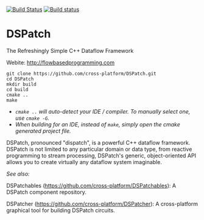 [![Build Status](https://travis-ci.org/cross-platform/DSPatch.svg?branch=master)](https://travis-ci.org/cross-platform/DSPatch)
[![Build status](https://ci.appveyor.com/api/projects/status/kqh1el01gnaarga8/branch/master?svg=true)](https://ci.appveyor.com/project/cross-platform/dspatch/branch/master)

# DSPatch
The Refreshingly Simple C++ Dataflow Framework

Webite: http://flowbasedprogramming.com

```
git clone https://github.com/cross-platform/DSPatch.git
cd DSPatch
mkdir build
cd build
cmake ..
make
```

- *`cmake ..` will auto-detect your IDE / compiler. To manually select one, use `cmake -G`.*
- *When building for an IDE, instead of `make`, simply open the cmake generated project file.*

DSPatch, pronounced "dispatch", is a powerful C++ dataflow framework. DSPatch is not limited to any particular domain or data type, from reactive programming to stream processing, DSPatch's generic, object-oriented API allows you to create virtually any dataflow system imaginable.

*See also:*

DSPatchables (https://github.com/cross-platform/DSPatchables): A DSPatch component repository.

DSPatcher (https://github.com/cross-platform/DSPatcher): A cross-platform graphical tool for building DSPatch circuits.
